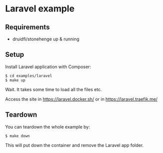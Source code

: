 # Laravel example

## Requirements

- druidfi/stonehenge up & running

## Setup

Install Laravel application with Composer:

```
$ cd examples/laravel
$ make up
```

Wait. It takes some time to load all the files etc.

Access the site in https://laravel.docker.sh/ or in https://laravel.traefik.me/

## Teardown

You can teardown the whole example by:

```
$ make down
```

This will put down the container and remove the Laravel app folder.
